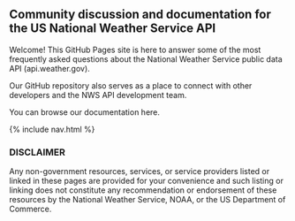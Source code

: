 ## Community discussion and documentation for the US National Weather Service API
Welcome! This GitHub Pages site is here to answer some of the most frequently asked questions about the National
Weather Service public data API (api.weather.gov).

Our GitHub repository also serves as a place to connect with other developers and the NWS API development team.

You can browse our documentation here.

{% include nav.html %}

### DISCLAIMER
Any non-government resources, services, or service providers listed or linked in these pages are provided for your
convenience and such listing or linking does not constitute any recommendation or endorsement of these resources by the
National Weather Service, NOAA, or the US Department of Commerce.
